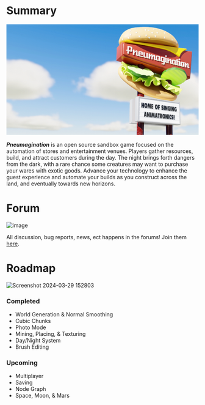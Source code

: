 # Summary

![image](https://raw.githubusercontent.com/The64thGamer/Pneumagination/main/UI/Logo/Steam%20Main%20Capsule.png)

_**Pneumagination**_ is an open source sandbox game focused on the automation of stores and entertainment venues. Players gather resources, build, and attract customers during the day. The night brings forth dangers from the dark, with a rare chance some creatures may want to purchase your wares with exotic goods. Advance your technology to enhance the guest experience and automate your builds as you construct across the land, and eventually towards new horizons.

# Forum
![image](https://github.com/The64thGamer/Pneumagination/assets/69170079/6b56fee8-a0c1-4bc4-8656-50058649fe5a)

All discussion, bug reports, news, ect happens in the forums! Join them [here](https://forum.the64thgamer.com/).

# Roadmap

![Screenshot 2024-03-29 152803](https://github.com/The64thGamer/Pneumagination/assets/69170079/66e0f490-9ef6-4499-96ec-e2a1fe6d467f)

### Completed
- World Generation & Normal Smoothing
- Cubic Chunks
- Photo Mode
- Mining, Placing, & Texturing
- Day/Night System
- Brush Editing

### Upcoming
- Multiplayer
- Saving
- Node Graph
- Space, Moon, & Mars

